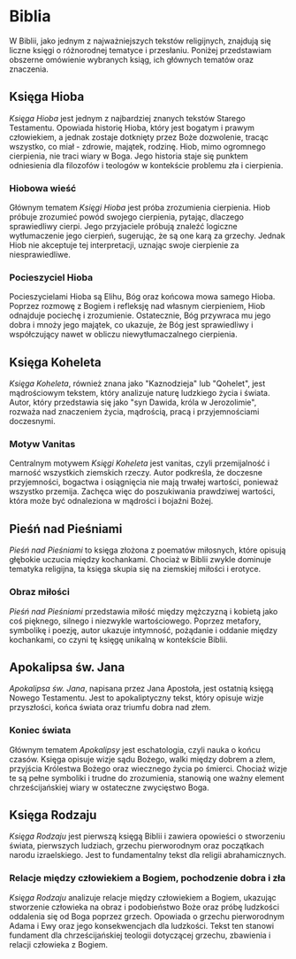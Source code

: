 # Biblia

W Biblii, jako jednym z najważniejszych tekstów religijnych, znajdują się liczne księgi o różnorodnej tematyce i przesłaniu. Poniżej przedstawiam obszerne omówienie wybranych ksiąg, ich głównych tematów oraz znaczenia.

## Księga Hioba

*Księga Hioba* jest jednym z najbardziej znanych tekstów Starego Testamentu. Opowiada historię Hioba, który jest bogatym i prawym człowiekiem, a jednak zostaje dotknięty przez Boże dozwolenie, tracąc wszystko, co miał - zdrowie, majątek, rodzinę. Hiob, mimo ogromnego cierpienia, nie traci wiary w Boga. Jego historia staje się punktem odniesienia dla filozofów i teologów w kontekście problemu zła i cierpienia.

### Hiobowa wieść

Głównym tematem *Księgi Hioba* jest próba zrozumienia cierpienia. Hiob próbuje zrozumieć powód swojego cierpienia, pytając, dlaczego sprawiedliwy cierpi. Jego przyjaciele próbują znaleźć logiczne wytłumaczenie jego cierpień, sugerując, że są one karą za grzechy. Jednak Hiob nie akceptuje tej interpretacji, uznając swoje cierpienie za niesprawiedliwe.

### Pocieszyciel Hioba

Pocieszycielami Hioba są Elihu, Bóg oraz końcowa mowa samego Hioba. Poprzez rozmowę z Bogiem i refleksję nad własnym cierpieniem, Hiob odnajduje pociechę i zrozumienie. Ostatecznie, Bóg przywraca mu jego dobra i mnoży jego majątek, co ukazuje, że Bóg jest sprawiedliwy i współczujący nawet w obliczu niewytłumaczalnego cierpienia.

## Księga Koheleta

*Księga Koheleta*, również znana jako "Kaznodzieja" lub "Qohelet", jest mądrościowym tekstem, który analizuje naturę ludzkiego życia i świata. Autor, który przedstawia się jako "syn Dawida, króla w Jerozolimie", rozważa nad znaczeniem życia, mądrością, pracą i przyjemnościami doczesnymi.

### Motyw Vanitas

Centralnym motywem *Księgi Koheleta* jest vanitas, czyli przemijalność i marność wszystkich ziemskich rzeczy. Autor podkreśla, że doczesne przyjemności, bogactwa i osiągnięcia nie mają trwałej wartości, ponieważ wszystko przemija. Zachęca więc do poszukiwania prawdziwej wartości, która może być odnaleziona w mądrości i bojaźni Bożej.

## Pieśń nad Pieśniami

*Pieśń nad Pieśniami* to księga złożona z poematów miłosnych, które opisują głębokie uczucia między kochankami. Chociaż w Biblii zwykle dominuje tematyka religijna, ta księga skupia się na ziemskiej miłości i erotyce.

### Obraz miłości

*Pieśń nad Pieśniami* przedstawia miłość między mężczyzną i kobietą jako coś pięknego, silnego i niezwykle wartościowego. Poprzez metafory, symbolikę i poezję, autor ukazuje intymność, pożądanie i oddanie między kochankami, co czyni tę księgę unikalną w kontekście Biblii.

## Apokalipsa św. Jana

*Apokalipsa św. Jana*, napisana przez Jana Apostoła, jest ostatnią księgą Nowego Testamentu. Jest to apokaliptyczny tekst, który opisuje wizje przyszłości, końca świata oraz triumfu dobra nad złem.

### Koniec świata

Głównym tematem *Apokalipsy* jest eschatologia, czyli nauka o końcu czasów. Księga opisuje wizje sądu Bożego, walki między dobrem a złem, przyjścia Królestwa Bożego oraz wiecznego życia po śmierci. Chociaż wizje te są pełne symboliki i trudne do zrozumienia, stanowią one ważny element chrześcijańskiej wiary w ostateczne zwycięstwo Boga.

## Księga Rodzaju

*Księga Rodzaju* jest pierwszą księgą Biblii i zawiera opowieści o stworzeniu świata, pierwszych ludziach, grzechu pierworodnym oraz początkach narodu izraelskiego. Jest to fundamentalny tekst dla religii abrahamicznych.

### Relacje między człowiekiem a Bogiem, pochodzenie dobra i zła

*Księga Rodzaju* analizuje relacje między człowiekiem a Bogiem, ukazując stworzenie człowieka na obraz i podobieństwo Boże oraz próbę ludzkości oddalenia się od Boga poprzez grzech. Opowiada o grzechu pierworodnym Adama i Ewy oraz jego konsekwencjach dla ludzkości. Tekst ten stanowi fundament dla chrześcijańskiej teologii dotyczącej grzechu, zbawienia i relacji człowieka z Bogiem.
